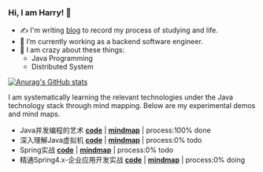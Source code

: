 ### Hi, I am Harry! 👋

- :writing_hand: I'm writing [blog](https://punchcode.top/) to record my process of studying and life.
- 🔭 I’m currently working as a backend software engineer.
- 🤩 I am crazy about these things:
  - Java Programming
  - Distributed System

[![Anurag's GitHub stats](https://github-readme-stats.vercel.app/api?username=huanruiz)](https://github.com/anuraghazra/github-readme-stats)

I am systematically learning the relevant technologies under the Java technology stack through mind mapping. Below are my experimental demos and mind maps.

- Java并发编程的艺术 **[code](https://github.com/huanruiz/the-art-of-java-concurrency-programming)** | **[mindmap](https://github.com/huanruiz/the-art-of-java-concurrency-programming/tree/main/mindmap)** | process:100% done
- 深入理解Java虚拟机 **[code](https://github.com/huanruiz/jvm_book)** | **[mindmap](https://github.com/huanruiz/jvm_book/tree/master/mindmap)** | process:0% todo
- Spring实战 **[code](https://github.com/huanruiz/spring-in-action-6-samples)** | **[mindmap](https://github.com/huanruiz/spring-in-action-6-samples/tree/main/mindmap)** | process:0% todo
- 精通Spring4.x-企业应用开发实战 **[code](https://github.com/huanruiz/spring4.x)** | **[mindmap](https://github.com/huanruiz/spring4.x/tree/master/mindmap)** | process:0% doing
